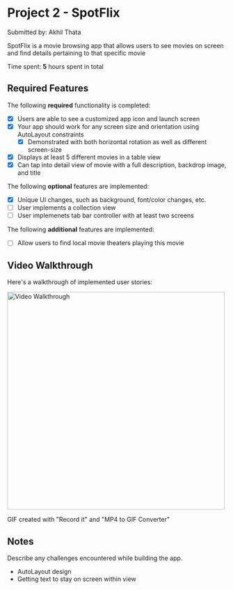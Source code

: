 # Project 2 - SpotFlix

Submitted by: Akhil Thata

SpotFlix is a movie browsing app that allows users to see movies on screen and find details pertaining to that specific movie

Time spent: **5** hours spent in total

## Required Features

The following **required** functionality is completed:

- [x] Users are able to see a customized app icon and launch screen
- [x] Your app should work for any screen size and orientation using AutoLayout constraints
  - [x] Demonstrated with both horizontal rotation as well as different screen-size
- [x] Displays at least 5 different movies in a table view
- [x] Can tap into detail view of movie with a full description, backdrop image, and title
 
The following **optional** features are implemented:

- [x] Unique UI changes, such as background, font/color changes, etc.
- [ ] User implements a collection view
- [ ] User implemenets tab bar controller with at least two screens

The following **additional** features are implemented:

- [ ] Allow users to find local movie theaters playing this movie

## Video Walkthrough

Here's a walkthrough of implemented user stories:

<img src='flixtergif.gif' title='Video Walkthrough' width='500px' alt='Video Walkthrough' />

<!-- Replace this with whatever GIF tool you used! -->
GIF created with "Record it" and "MP4 to GIF Converter"
<!-- Recommended tools:
[Kap](https://getkap.co/) for macOS
[ScreenToGif](https://www.screentogif.com/) for Windows
[peek](https://github.com/phw/peek) for Linux. -->

## Notes

Describe any challenges encountered while building the app.
- AutoLayout design
- Getting text to stay on screen within view
